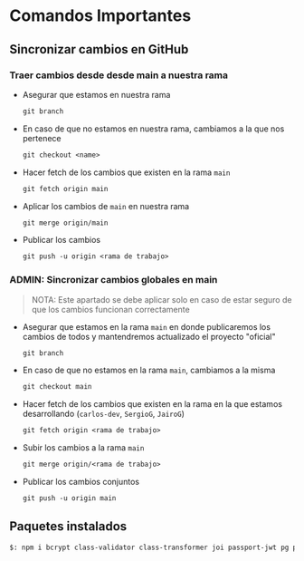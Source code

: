 # Comandos Importantes

## Sincronizar cambios en GitHub

### Traer cambios desde desde main a nuestra rama

- Asegurar que estamos en nuestra rama

  ```txt
  git branch
  ```

- En caso de que no estamos en nuestra rama, cambiamos a la que nos pertenece

  ```txt
  git checkout <name>
  ```

- Hacer fetch de los cambios que existen en la rama `main`

  ```txt
  git fetch origin main
  ```

- Aplicar los cambios de `main` en nuestra rama

  ```txt
  git merge origin/main
  ```

- Publicar los cambios

  ```txt
  git push -u origin <rama de trabajo>
  ```

### ADMIN: Sincronizar cambios globales en main

> NOTA: Este apartado se debe aplicar solo en caso de estar seguro de que los cambios funcionan correctamente

- Asegurar que estamos en la rama `main` en donde publicaremos los cambios de todos y mantendremos actualizado el proyecto "oficial"

  ```txt
  git branch
  ```

- En caso de que no estamos en la rama `main`, cambiamos a la misma

  ```txt
  git checkout main
  ```

- Hacer fetch de los cambios que existen en la rama en la que estamos desarrollando (`carlos-dev`, `SergioG`, `JairoG`)

  ```txt
  git fetch origin <rama de trabajo>
  ```

- Subir los cambios a la rama `main`

  ```txt
  git merge origin/<rama de trabajo>
  ```

- Publicar los cambios conjuntos

  ```txt
  git push -u origin main
  ```

## Paquetes instalados

```txt
$: npm i bcrypt class-validator class-transformer joi passport-jwt pg passport typeorm uuid @nestjs/config @nestjs/passport @nestjs/typeorm @nestjs/swagger @nestjs/jwt @nestjs/mapped-types@*
```
